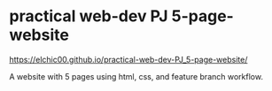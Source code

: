 # practical web-dev PJ 5-page-website
https://elchic00.github.io/practical-web-dev-PJ_5-page-website/

A website with 5 pages using html, css, and feature branch workflow.


